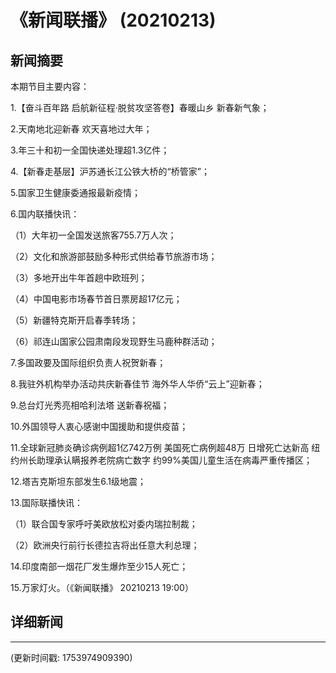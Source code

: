 # 《新闻联播》 (20210213)

## 新闻摘要

本期节目主要内容：


1.【奋斗百年路 启航新征程·脱贫攻坚答卷】春暖山乡 新春新气象；


2.天南地北迎新春 欢天喜地过大年；


3.年三十和初一全国快递处理超1.3亿件；


4.【新春走基层】沪苏通长江公铁大桥的“桥管家”；


5.国家卫生健康委通报最新疫情；


6.国内联播快讯：


（1）大年初一全国发送旅客755.7万人次；


（2）文化和旅游部鼓励多种形式供给春节旅游市场；


（3）多地开出牛年首趟中欧班列；


（4）中国电影市场春节首日票房超17亿元；


（5）新疆特克斯开启春季转场；


（6）祁连山国家公园肃南段发现野生马鹿种群活动；


7.多国政要及国际组织负责人祝贺新春；


8.我驻外机构举办活动共庆新春佳节 海外华人华侨“云上”迎新春；


9.总台灯光秀亮相哈利法塔 送新春祝福；


10.外国领导人衷心感谢中国援助和提供疫苗；


11.全球新冠肺炎确诊病例超1亿742万例 美国死亡病例超48万 日增死亡达新高 纽约州长助理承认瞒报养老院病亡数字 约99%美国儿童生活在病毒严重传播区；


12.塔吉克斯坦东部发生6.1级地震；


13.国际联播快讯：


（1）联合国专家呼吁美欧放松对委内瑞拉制裁；


（2）欧洲央行前行长德拉吉将出任意大利总理；


14.印度南部一烟花厂发生爆炸至少15人死亡；


15.万家灯火。（《新闻联播》 20210213 19:00）

## 详细新闻

---

(更新时间戳: 1753974909390)


